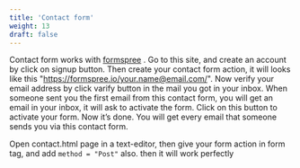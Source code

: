 ```yaml
---
title: 'Contact form'
weight: 13
draft: false
---
```

Contact form works with [formspree](https://formspree.io/) . Go to this site, and create an account by click on signup button. Then create your contact form action, it will looks like this "https://formspree.io/your.name@email.com/". Now verify your email address by click varify button in the mail you got in your inbox. When someone sent you the first email from this contact form, you will get an email in your inbox, it will ask to activate the form. Click on this button to activate your form. Now it’s done. You will get every email that someone sends you via this contact form.

Open contact.html page in a text-editor, then give your form action in form tag, and add `method = "Post"` also. then it will work perfectly 